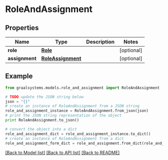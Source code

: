 # RoleAndAssignment


## Properties

Name | Type | Description | Notes
------------ | ------------- | ------------- | -------------
**role** | [**Role**](Role.md) |  | [optional] 
**assignment** | [**RoleAssignment**](RoleAssignment.md) |  | [optional] 

## Example

```python
from graalsystems.models.role_and_assignment import RoleAndAssignment

# TODO update the JSON string below
json = "{}"
# create an instance of RoleAndAssignment from a JSON string
role_and_assignment_instance = RoleAndAssignment.from_json(json)
# print the JSON string representation of the object
print RoleAndAssignment.to_json()

# convert the object into a dict
role_and_assignment_dict = role_and_assignment_instance.to_dict()
# create an instance of RoleAndAssignment from a dict
role_and_assignment_form_dict = role_and_assignment.from_dict(role_and_assignment_dict)
```
[[Back to Model list]](../README.md#documentation-for-models) [[Back to API list]](../README.md#documentation-for-api-endpoints) [[Back to README]](../README.md)


